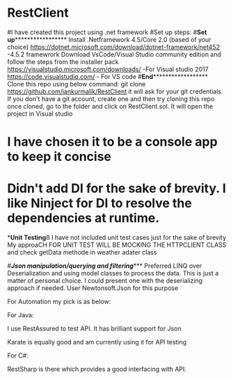 # RestClient
#I have created this project using .net framework
#Set up steps:
#**********************Set up***************************************
Install .Netframework 4.5/Core 2.0 (based of your choice)
https://dotnet.microsoft.com/download/dotnet-framework/net452 -4.5.2 framewrork
Download VsCode/Visual Studio community edition and follow the steps from the installer pack
https://visualstudio.microsoft.com/downloads/  -For Visual studio 2017
https://code.visualstudio.com/ - For VS code
#************************End******************************************
Clone this repo using below command:
git clone https://github.com/iankurmalik/RestClient
it will ask for your git credentials. If you don't have a git account, create one and then try cloning this repo
once cloned, go to the folder and click on RestClient.sol. It will open the project in Visual studio

# I have chosen it to be a console app to keep it concise
# Didn't add DI for the sake of brevity. I like Ninject for DI to resolve the dependencies at runtime.

***************Unit Testing**************8
I have not included unit test cases just for the sake of brevity
My approaCH FOR UNIT TEST WILL BE MOCKING THE HTTPCLIENT CLASS and check getData methode in weather adater class

#***********************Json manipulation/querying and filtering**************************
Preferred LINQ over Deserialization and using model classes to process the data. This is just a matter of personal choice. 
I could present one with the deserializing approach if needed.
User Newtonsoft.Json for this purpose

For Automation my pick is as below:

For Java: 

I use RestAssured to test API. It has brilliant support for Json

Karate is equally good and am currently using it for API testing

For C#:

RestSharp is there which provides a good interfacing with API.


